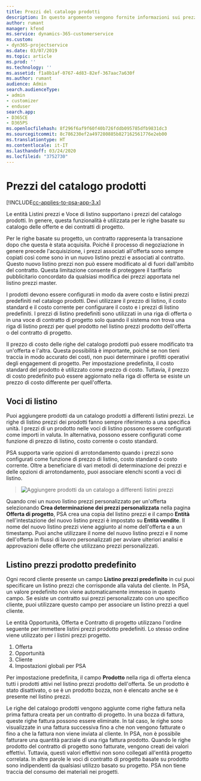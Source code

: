 ```yaml
---
title: Prezzi del catalogo prodotti
description: In questo argomento vengono fornite informazioni sui prezzi del catalogo prodotti in Dynamics 365 Project Service Automation (PSA).
author: rumant
manager: kfend
ms.service: dynamics-365-customerservice
ms.custom:
- dyn365-projectservice
ms.date: 03/07/2019
ms.topic: article
ms.prod: ''
ms.technology: ''
ms.assetid: f1a8b1af-0767-4d83-82ef-367aac7a630f
ms.author: rumant
audience: Admin
search.audienceType:
- admin
- customizer
- enduser
search.app:
- D365CE
- D365PS
ms.openlocfilehash: 8f296f6af9f60f40b726fddb095785dfb9831dc3
ms.sourcegitcommit: 8c786230ef2a497280885b827162561776e2eb00
ms.translationtype: HT
ms.contentlocale: it-IT
ms.lasthandoff: 03/24/2020
ms.locfileid: "3752730"
---
```

# <a name="product-catalog-pricing"></a>Prezzi del catalogo prodotti 

[!INCLUDE[cc-applies-to-psa-app-3.x](../includes/cc-applies-to-psa-app-3x.md)]


Le entità Listini prezzi e Voce di listino supportano i prezzi del catalogo prodotti. In genere, questa funzionalità è utilizzata per le righe basate su catalogo delle offerte e dei contratti di progetto.

Per le righe basate su progetto, un contratto rappresenta la transazione dopo che questa è stata acquisita. Poiché il processo di negoziazione in genere precede l'acquisizione, i prezzi associati all'offerta sono sempre copiati così come sono in un nuovo listino prezzi e associati al contratto. Questo nuovo listino prezzi non può essere modificato al di fuori dall'ambito del contratto. Questa limitazione consente di proteggere il tariffario pubblicitario concordato da qualsiasi modifica dei prezzi apportata nel listino prezzi master.

I prodotti devono essere configurati in modo da avere costo e listini prezzi predefiniti nel catalogo prodotti. Devi utilizzare il prezzo di listino, il costo standard e il costo corrente per configurare il costo e i prezzi di listino predefiniti. I prezzi di listino predefiniti sono utilizzati in una riga di offerta o in una voce di contratto di progetto solo quando il sistema non trova una riga di listino prezzi per quel prodotto nel listino prezzi prodotto dell'offerta o del contratto di progetto.

Il prezzo di costo delle righe del catalogo prodotti può essere modificato tra un'offerta e l'altra. Questa possibilità è importante, poiché se non tieni traccia in modo accurato dei costi, non puoi determinare i profitti operativi degli engagement di progetto. Per impostazione predefinita, il costo standard del prodotto è utilizzato come prezzo di costo. Tuttavia, il prezzo di costo predefinito può essere aggiornato nella riga di offerta se esiste un prezzo di costo differente per quell'offerta.

## <a name="price-list-items"></a>Voci di listino

Puoi aggiungere prodotti da un catalogo prodotti a differenti listini prezzi. Le righe di listino prezzi dei prodotti fanno sempre riferimento a una specifica unità. I prezzi di un prodotto nelle voci di listino possono essere configurati come importi in valuta. In alternativa, possono essere configurati come funzione di prezzo di listino, costo corrente o costo standard.

PSA supporta varie opzioni di arrotondamento quando i prezzi sono configurati come funzione di prezzo di listino, costo standard o costo corrente. Oltre a beneficiare di vari metodi di determinazione dei prezzi e delle opzioni di arrotondamento, puoi associare elenchi sconti a voci di listino. 

> ![Aggiungere prodotti da un catalogo a differenti listini prezzi](media/basic-guide-16.png)

Quando crei un nuovo listino prezzi personalizzato per un'offerta selezionando **Crea determinazione dei prezzi personalizzata** nella pagina **Offerta di progetto**, PSA crea una copia del listino prezzi e il campo **Entità** nell'intestazione del nuovo listino prezzi è impostato su **Entità vendite**. Il nome del nuovo listino prezzi viene aggiunto al nome dell'offerta e a un timestamp. Puoi anche utilizzare il nome del nuovo listino prezzi e il nome dell'offerta in flussi di lavoro personalizzati per avviare ulteriori analisi e approvazioni delle offerte che utilizzano prezzi personalizzati.

 
## <a name="default-product-price-list"></a>Listino prezzi prodotto predefinito
Ogni record cliente presente un campo **Listino prezzi predefinito** in cui puoi specificare un listino prezzi che corrisponde alla valuta del cliente. In PSA, un valore predefinito non viene automaticamente immesso in questo campo. Se esiste un contratto sui prezzi personalizzato con uno specifico cliente, puoi utilizzare questo campo per associare un listino prezzi a quel cliente.

Le entità Opportunità, Offerta e Contratto di progetto utilizzano l'ordine seguente per immettere listini prezzi prodotto predefiniti. Lo stesso ordine viene utilizzato per i listini prezzi progetto.

1.  Offerta
2.  Opportunità
3.  Cliente
4.  Impostazioni globali per PSA

Per impostazione predefinita, il campo **Prodotto** nella riga di offerta elenca tutti i prodotti attivi nel listino prezzi prodotto dell'offerta. Se un prodotto è stato disattivato, o se è un prodotto bozza, non è elencato anche se è presente nel listino prezzi. 

Le righe del catalogo prodotti vengono aggiunte come righe fattura nella prima fattura creata per un contratto di progetto. In una bozza di fattura, queste righe fattura possono essere eliminate. In tal caso, le righe sono visualizzate in una fattura successiva fino a che non vengono fatturate o fino a che la fattura non viene inviata al cliente. In PSA, non è possibile fatturare una quantità parziale di una riga fattura prodotto. Quando le righe prodotto del contratto di progetto sono fatturate, vengono creati dei valori effettivi. Tuttavia, questi valori effettivi non sono collegati all'entità progetto correlata. In altre parole le voci di contratto di progetto basate su prodotto sono indipendenti da qualsiasi utilizzo basato su progetto. PSA non tiene traccia del consumo dei materiali nei progetti.
